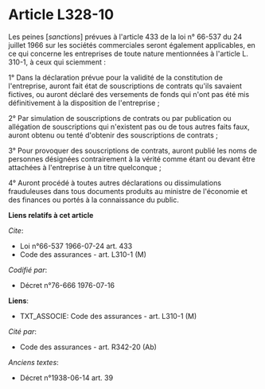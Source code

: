 # Article L328-10

Les peines [*sanctions*] prévues à l'article 433 de la loi n° 66-537 du 24 juillet 1966 sur les sociétés commerciales seront
également applicables, en ce qui concerne les entreprises de toute nature mentionnées à l'article L. 310-1, à ceux qui
sciemment :

1° Dans la déclaration prévue pour la validité de la constitution de l'entreprise, auront fait état de souscriptions de
contrats qu'ils savaient fictives, ou auront déclaré des versements de fonds qui n'ont pas été mis définitivement à la
disposition de l'entreprise ;

2° Par simulation de souscriptions de contrats ou par publication ou allégation de souscriptions qui n'existent pas ou de
tous autres faits faux, auront obtenu ou tenté d'obtenir des souscriptions de contrats ;

3° Pour provoquer des souscriptions de contrats, auront publié les noms de personnes désignées contrairement à la vérité
comme étant ou devant être attachées à l'entreprise à un titre quelconque ;

4° Auront procédé à toutes autres déclarations ou dissimulations frauduleuses dans tous documents produits au ministre de
l'économie et des finances ou portés à la connaissance du public.

**Liens relatifs à cet article**

_Cite_:

  - Loi n°66-537 1966-07-24 art. 433
  - Code des assurances - art. L310-1 (M)

_Codifié par_:

  - Décret n°76-666 1976-07-16

**Liens**:

  - TXT_ASSOCIE: Code des assurances - art. L310-1 (M)

_Cité par_:

  - Code des assurances - art. R342-20 (Ab)

_Anciens textes_:

  - Décret n°1938-06-14 art. 39
